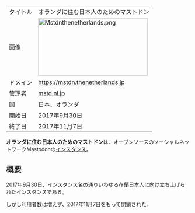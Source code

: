 <div>

|          |                                                                                                                                                                                                                                                                                                                                                                                    |
|----------|------------------------------------------------------------------------------------------------------------------------------------------------------------------------------------------------------------------------------------------------------------------------------------------------------------------------------------------------------------------------------------|
| タイトル | オランダに住む日本人のためのマストドン                                                                                                                                                                                                                                                                                                                                             |
| 画像     | [<img src="/images/thumb/d/da/Mstdnthenetherlands.png/300px-Mstdnthenetherlands.png" srcset="/images/thumb/d/da/Mstdnthenetherlands.png/450px-Mstdnthenetherlands.png 1.5x, /images/thumb/d/da/Mstdnthenetherlands.png/600px-Mstdnthenetherlands.png 2x" width="300" height="158" alt="Mstdnthenetherlands.png" />](/%E3%83%95%E3%82%A1%E3%82%A4%E3%83%AB:Mstdnthenetherlands.png) |
| ドメイン | <a href="https://mstdn.thenetherlands.jp" rel="nofollow">https://mstdn.thenetherlands.jp</a>                                                                                                                                                                                                                                                                                       |
| 管理者   | <a href="https://mstdn.thenetherlands.jp/@matomegu" rel="nofollow">mstd.nl.jp</a>                                                                                                                                                                                                                                                                                                  |
| 国       | 日本、オランダ                                                                                                                                                                                                                                                                                                                                                                     |
| 開始日   | 2017年9月30日                                                                                                                                                                                                                                                                                                                                                                      |
| 終了日   | 2017年11月7日                                                                                                                                                                                                                                                                                                                                                                      |

**オランダに住む日本人のためのマストドン**は、オープンソースのソーシャルネットワークMastodonの[インスタンス](/%E3%82%A4%E3%83%B3%E3%82%B9%E3%82%BF%E3%83%B3%E3%82%B9 "インスタンス")。

## 概要

2017年9月30日、インスタンス名の通りいわゆる在蘭日本人に向け立ち上げられたインスタンスである。

しかし利用者数は増えず、2017年11月7日をもって閉鎖された。

</div>
